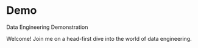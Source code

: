 # Demo
Data Engineering Demonstration

Welcome! Join me on a head-first dive into the world of data engineering.

 
